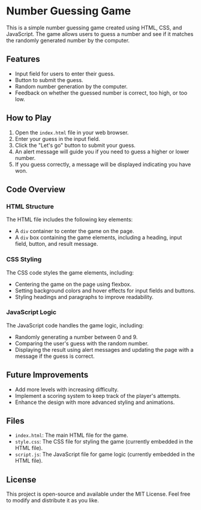 # Number Guessing Game

This is a simple number guessing game created using HTML, CSS, and JavaScript. The game allows users to guess a number and see if it matches the randomly generated number by the computer.

## Features

- Input field for users to enter their guess.
- Button to submit the guess.
- Random number generation by the computer.
- Feedback on whether the guessed number is correct, too high, or too low.

## How to Play

1. Open the `index.html` file in your web browser.
2. Enter your guess in the input field.
3. Click the "Let's go" button to submit your guess.
4. An alert message will guide you if you need to guess a higher or lower number.
5. If you guess correctly, a message will be displayed indicating you have won.

## Code Overview

### HTML Structure

The HTML file includes the following key elements:

- A `div` container to center the game on the page.
- A `div` box containing the game elements, including a heading, input field, button, and result message.

### CSS Styling

The CSS code styles the game elements, including:

- Centering the game on the page using flexbox.
- Setting background colors and hover effects for input fields and buttons.
- Styling headings and paragraphs to improve readability.

### JavaScript Logic

The JavaScript code handles the game logic, including:

- Randomly generating a number between 0 and 9.
- Comparing the user's guess with the random number.
- Displaying the result using alert messages and updating the page with a message if the guess is correct.

## Future Improvements

- Add more levels with increasing difficulty.
- Implement a scoring system to keep track of the player's attempts.
- Enhance the design with more advanced styling and animations.

## Files

- `index.html`: The main HTML file for the game.
- `style.css`: The CSS file for styling the game (currently embedded in the HTML file).
- `script.js`: The JavaScript file for game logic (currently embedded in the HTML file).

## License

This project is open-source and available under the MIT License. Feel free to modify and distribute it as you like.
